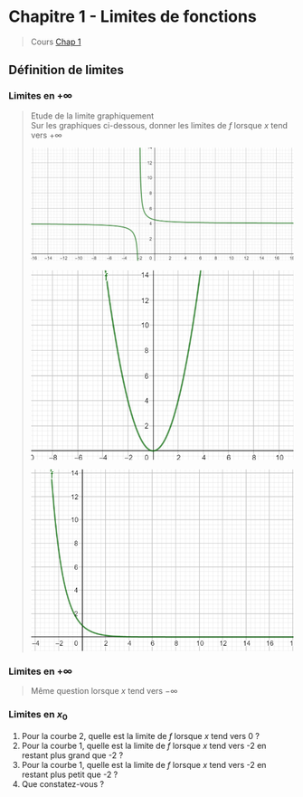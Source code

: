 # Chapitre 1 - Limites de fonctions 

> Cours 
> [Chap 1](./cours/Cours-Chap1.pdf)

## Définition de limites 
### Limites en $+\infty$

>Etude de la limite graphiquement <br>
>Sur les graphiques ci-dessous, donner les limites de $f$ lorsque $x$ tend vers $+\infty$ 
>
>![courbe1](./images/infini1.png)
>
>![courbe2](./images/infini2.png)
>
>![courbe3](./images/infini3.png)
>

### Limites en $+\infty$

>Même question lorsque $x$ tend vers $-\infty$

### Limites en $x_0$

1. Pour la courbe 2, quelle est la limite de $f$ lorsque $x$ tend vers 0 ?
2. Pour la courbe 1, quelle est la limite de $f$ lorsque $x$ tend vers -2 en restant plus grand que -2 ?
3. Pour la courbe 1, quelle est la limite de $f$ lorsque $x$ tend vers -2 en restant plus petit que -2 ?
4. Que constatez-vous ? 
